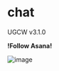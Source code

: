 # chat
UGCW v3.1.0

**!Follow Asana!**

![image](https://user-images.githubusercontent.com/75395781/129408071-8a3726d4-69be-4279-886d-c82c2336805f.png)


